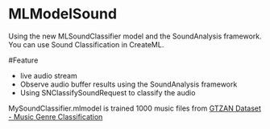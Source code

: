 # MLModelSound
Using the new MLSoundClassifier model and the SoundAnalysis framework.
You can use Sound Classification in CreateML.

#Feature
- live audio stream
- Observe audio buffer results using the SoundAnalysis framework
- Using SNClassifySoundRequest to classify the audio

MySoundClassifier.mlmodel is trained 1000 music files from [GTZAN Dataset - Music Genre Classification](https://www.kaggle.com/andradaolteanu/gtzan-dataset-music-genre-classification)


